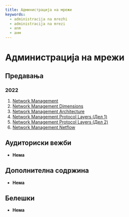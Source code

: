 ```yaml
---
title: Администрација на мрежи
keywords:
  - administracija na mrezhi
  - administracija na mrezi
  - anm
  - анм
---
```


# Администрација на мрежи

## Предавања

### 2022

1. [Network Management](https://bbb-lb.finki.ukim.mk/playback/presentation/2.3/78c546641481bc84bb7673bc88372aed94418853-1645523254904)
2. [Network Management Dimensions](https://bbb-lb.finki.ukim.mk/playback/presentation/2.3/78c546641481bc84bb7673bc88372aed94418853-1646127116834)
3. [Network Management Architecture](https://bbb-lb.finki.ukim.mk/playback/presentation/2.3/78c546641481bc84bb7673bc88372aed94418853-1646732924942)
4. [Network Management Protocol Layers (Дел 1)](https://bbb-lb.finki.ukim.mk/playback/presentation/2.3/78c546641481bc84bb7673bc88372aed94418853-1647942254968)
5. [Network Management Protocol Layers (Дел 2)](https://bbb-lb.finki.ukim.mk/playback/presentation/2.3/78c546641481bc84bb7673bc88372aed94418853-1648545471602)
6. [Network Management Netflow](https://bbb-lb.finki.ukim.mk/playback/presentation/2.3/78c546641481bc84bb7673bc88372aed94418853-1650966084952)

## Аудиториски вежби

- **Нема**

## Дополнителна содржина

- **Нема**

## Белешки

- **Нема**
